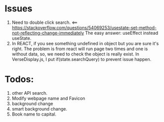 # Issues  
1. Need to double click search.  <==
https://stackoverflow.com/questions/54069253/usestate-set-method-not-reflecting-change-immediately
The easy answer: useEffect instead useState.  
2. In REACT, if you see something undefined in object but you are sure it's right. The problem is from
react will run page two times and one is without data, so, we need to check the object is really exist.
In VerseDisplay.js, I put if(state.searchQuery) to prevent issue happen. 


# Todos:  
1. other API search.  
2. Modify webpage name and Favicon  
3. background change  
4. smart background change.  
5. Book name to capital.
